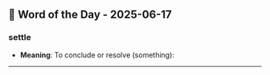## 📅 Word of the Day - 2025-06-17

### **settle**
- **Meaning**: To conclude or resolve (something):

---
